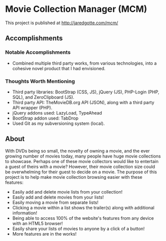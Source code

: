 Movie Collection Manager (MCM)
===
This project is published at http://jaredgotte.com/mcm/
## Accomplishments
### Notable Accomplishments
- Combined multiple third party works, from various technologies, into a cohesive novel product that I had envisioned.
### Thoughts Worth Mentioning
- Third party libraries: BootStrap (CSS, JS), jQuery (JS), PHP-Login (PHP, SQL), and ZeroClipboard (JS).
- Third party API: TheMovieDB.org API (JSON), along with a third party API wrapper (PHP).
- jQuery addons used: LazyLoad, TypeAhead
- BootStrap addon used: TabDrop
- Used Git as my subversioning system (local).
## About
With DVDs being so small, the novelty of owning a movie, and the ever growing number of movies today, many people have huge movie collections to showcase. Perhaps one of these movie collectors would like to entertain a guest of theirs with a movie? However, their movie collection size could be overwhelming for their guest to decide on a movie. The purpose of this project is to help make movie collection browsing easier with these features:
- Easily add and delete movie lists from your collection!
- Easily add and delete movies from your lists!
- Easily moving a movie from separate lists!
- Clicking a movie within a list shows the trailer(s) along with additional information!
- Being able to access 100% of the website's features from any device with an HTML5 browser!
- Easily share your lists of movies to anyone by a click of a button!
- More features are in the works!
